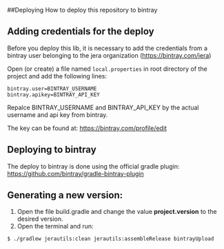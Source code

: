 ##Deploying
How to deploy this repository to bintray

## Adding credentials for the deploy
Before you deploy this lib, it is necessary to add the credentials from a bintray user belonging to
the jera organization (https://bintray.com/jera)

Open (or create) a file named ```local.properties``` in root directory of the project and add the
following lines:
```
bintray.user=BINTRAY_USERNAME
bintray.apikey=BINTRAY_API_KEY
```

Repalce BINTRAY_USERNAME and BINTRAY_API_KEY by the actual username and api key from bintray.

The key can be found at:
https://bintray.com/profile/edit

## Deploying to bintray

The deploy to bintray is done using the official gradle plugin:
https://github.com/bintray/gradle-bintray-plugin

## Generating a new version:

1. Open the file build.gradle and change the value **project.version** to the desired version.
2. Open the terminal and run:

```bash
$ ./gradlew jerautils:clean jerautils:assembleRelease bintrayUpload
```